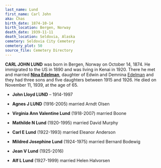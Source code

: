 ```yaml
---
last_name: Lund
first_name: Carl John
aka: Chas
birth_date: 1874-10-14
birth_location: Bergen, Norway
death_date: 1939-11-11
death_location: Seldovia, Alaska
cemetery: Seldovia City Cemetery
cemetery_plot: 50
source_file: Cemetery Directory
---
```


**CARL JOHN LUND** was born in Bergen, Norway on October 14, 1874. He immigrated to the US in 1890 and was living in Kenai in 1920. There he met and married [**Nina Edelman**](./Lund_Nina_E_Edelman.md), daughter of Edwin and Demnina [Edelman](../_families/Edelman_Family.md) and they had three sons and five daughters between 1915 and 1926. He died on November 11, 1939, at the age of 65.

 - **John Lloyd LUND** – 1914-1997

 - **Agnes J LUND** (1916-2005) married Arndt Olsen

 - **Virginia Ann Valentine Lund** (1918-2007) married Boone

- **Mathilde N Lund** (1920-1995) married David Murphy

- **Carl E Lund** (1922-1993) married Eleanor Anderson

- **Mildred Josephine Lund** (1924-1975) married Bernard Bodewig

- **Jean V Lund** (1925-2016)

- **Alf L Lund** (1927-1999) married Helen Halvorsen
